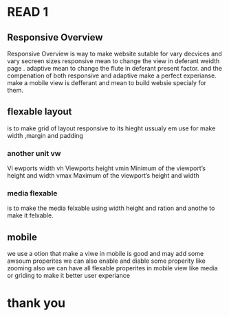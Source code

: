 # READ 1
## Responsive Overview
Responsive Overview is way to make website sutable for vary decvices and vary secreen sizes
responsive mean to change the view in deferant weidth page .
adaptive mean to change the flute  in deferant present factor.
and the compenation of both responsive and adaptive make a perfect experianse.
make a mobile view is defferant and mean to build websie specialy for them.
## flexable layout 
is to make grid of layout responsive to its hieght ussualy em use for make width ,margin and padding
### another unit vw
Vi ewports width
vh Viewports height
vmin Minimum of the viewport’s height and width
vmax Maximum of the viewport’s height and width
### media flexable 
is to make the media felxable using width height and ration and anothe to make it felxable.
## mobile 
we use a otion that make a viwe in mobile is good and may add some awsoum properites 
we can also enable and diable some properity like zooming
also we can have all flexable properites in mobile view like media or griding to make it better user experiance 
# thank you
